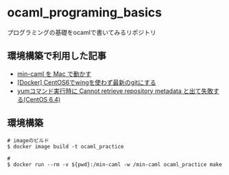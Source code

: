 # ocaml_programing_basics
プログラミングの基礎をocamlで書いてみるリポジトリ

## 環境構築で利用した記事

* [min-caml を Mac で動かす](https://blog.ojisan.io/min-caml-for-mac/)
* [[Docker] CentOS6でwingを使わず最新のgitにする](https://shamaton.orz.hm/blog/archives/567)
* [yumコマンド実行時に Cannot retrieve repository metadata と出て失敗する(CentOS 6.4)](https://qiita.com/Higemal/items/5949e9d807ac278fe228)

## 環境構築
```
# imageのビルド
$ docker image build -t ocaml_practice

# 
$ docker run --rm -v ${pwd}:/min-caml -w /min-caml ocaml_practice make

```